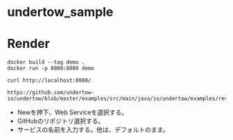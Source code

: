 # undertow_sample

# Render
```
docker build --tag demo .
docker run -p 8080:8080 demo
```

```
curl http://localhost:8080/
```

```
https://github.com/undertow-io/undertow/blob/master/examples/src/main/java/io/undertow/examples/reverseproxy/ReverseProxyServer.java
```

- Newを押下、Web Serviceを選択する。
- GitHubのリポジトリ選択する。
- サービスの名前を入力する。他は、デフォルトのまま。
